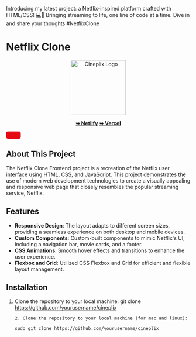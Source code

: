 Introducing my latest project: a Netflix-inspired platform crafted with HTML/CSS! 💻🎨 Bringing streaming to life, one line of code at a time. Dive in and share your thoughts #NetflixClone

# Netflix Clone

<p align="center">
  <img src="https://github.com/vansh-frontend/cineplix/assets/129588751/788c51b9-a720-4599-825e-9c516213ba88" alt="Cineplix Logo" width="150">
</p>

<p align="center">
    <a href="https://cinpollis.netlify.app/"><strong>➥ Netlify</strong></a>
      <a href="https://cinpollis.vercel.app/"><strong>➥ Vercel</strong></a>
    <div style="display: inline-block; padding: 10px 20px; font-size: 18px; font-weight: bold; color: white; background-color: #E50914; border-radius: 5px; transition: background-color 0.3s ease;">
    </div>
  </a>
</p>

## About This Project

The Netflix Clone Frontend project is a recreation of the Netflix user interface using HTML, CSS, and JavaScript. This project demonstrates the use of modern web development technologies to create a visually appealing and responsive web page that closely resembles the popular streaming service, Netflix.

## Features

- **Responsive Design**: The layout adapts to different screen sizes, providing a seamless experience on both desktop and mobile devices.
- **Custom Components**: Custom-built components to mimic Netflix's UI, including a navigation bar, movie cards, and a footer.
- **CSS Animations**: Smooth hover effects and transitions to enhance the user experience.
- **Flexbox and Grid**: Utilized CSS Flexbox and Grid for efficient and flexible layout management.

## Installation

1. Clone the repository to your local machine:
   git clone https://github.com/yourusername/cineplix
   ```
   2. Clone the repository to your local machine (for mac and linux):
   
   sudo git clone https://github.com/yourusername/cineplix
   ```
